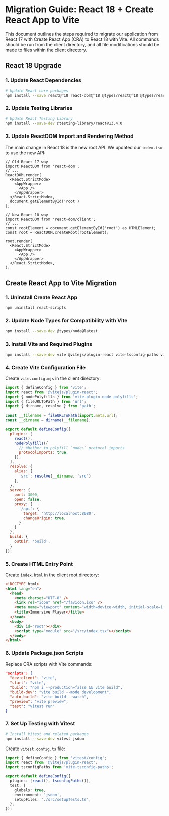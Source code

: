 # Migration Guide: React 18 + Create React App to Vite

This document outlines the steps required to migrate our application from React 17 with Create React App (CRA) to React 18 with Vite. All commands should be run from the client directory, and all file modifications should be made to files within the client directory.

## React 18 Upgrade

### 1. Update React Dependencies

```bash
# Update React core packages
npm install --save react@^18 react-dom@^18 @types/react@^18 @types/react-dom@^18
```

### 2. Update Testing Libraries

```bash
# Update React Testing Library
npm install --save-dev @testing-library/react@13.4.0
```

### 3. Update ReactDOM Import and Rendering Method

The main change in React 18 is the new root API. We updated our `index.tsx` to use the new API:

```tsx
// Old React 17 way
import ReactDOM from 'react-dom';
// ...
ReactDOM.render(
  <React.StrictMode>
    <AppWrapper>
      <App />
    </AppWrapper>
  </React.StrictMode>,
  document.getElementById('root')
);

// New React 18 way
import ReactDOM from 'react-dom/client';
// ...
const rootElement = document.getElementById('root') as HTMLElement;
const root = ReactDOM.createRoot(rootElement);

root.render(
  <React.StrictMode>
    <AppWrapper>
      <App />
    </AppWrapper>
  </React.StrictMode>,
);
```

## Create React App to Vite Migration

### 1. Uninstall Create React App

```bash
npm uninstall react-scripts
```


### 2. Update Node Types for Compatibility with Vite

```bash
npm install --save-dev @types/node@latest
```

### 3. Install Vite and Required Plugins

```bash
npm install --save-dev vite @vitejs/plugin-react vite-tsconfig-paths vite-plugin-node-polyfills
```

### 4. Create Vite Configuration File

Create `vite.config.mjs` in the client directory:

```javascript
import { defineConfig } from 'vite';
import react from '@vitejs/plugin-react';
import { nodePolyfills } from 'vite-plugin-node-polyfills';
import { fileURLToPath } from 'url';
import { dirname, resolve } from 'path';

const __filename = fileURLToPath(import.meta.url);
const __dirname = dirname(__filename);

export default defineConfig({
  plugins: [
    react(),
    nodePolyfills({
      // Whether to polyfill `node:` protocol imports
      protocolImports: true,
    }),
  ],
  resolve: {
    alias: {
      'src': resolve(__dirname, 'src')
    },
  },
  server: {
    port: 3000,
    open: false,
    proxy: {
      '/api': {
        target: 'http://localhost:8080',
        changeOrigin: true,
      }
    }
  },
  build: {
    outDir: 'build',
  }
});
```

### 5. Create HTML Entry Point

Create `index.html` in the client root directory:

```html
<!DOCTYPE html>
<html lang="en">
  <head>
    <meta charset="UTF-8" />
    <link rel="icon" href="/favicon.ico" />
    <meta name="viewport" content="width=device-width, initial-scale=1.0" />
    <title>Immersive Player</title>
  </head>
  <body>
    <div id="root"></div>
    <script type="module" src="/src/index.tsx"></script>
  </body>
</html>
```

### 6. Update Package.json Scripts

Replace CRA scripts with Vite commands:

```json
"scripts": {
  "dev:client": "vite",
  "start": "vite",
  "build": "npm i --production=false && vite build",
  "build-dev": "vite build --mode development",
  "auto-build": "vite build --watch",
  "preview": "vite preview",
  "test": "vitest run"
}
```

### 7. Set Up Testing with Vitest

```bash
# Install Vitest and related packages
npm install --save-dev vitest jsdom
```

Create `vitest.config.ts` file:

```typescript
import { defineConfig } from 'vitest/config';
import react from '@vitejs/plugin-react';
import tsconfigPaths from 'vite-tsconfig-paths';

export default defineConfig({
  plugins: [react(), tsconfigPaths()],
  test: {
    globals: true,
    environment: 'jsdom',
    setupFiles: './src/setupTests.ts',
  },
});
```
